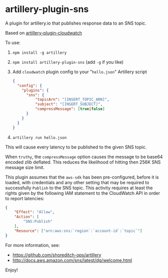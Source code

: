# artillery-plugin-sns
A plugin for artillery.io that publishes response data to an SNS topic.

Based on [artillery-plugin-cloudwatch](https://github.com/Nordstrom/artillery-plugin-cloudwatch)

To use:

1. `npm install -g artillery`
2. `npm install artillery-plugin-sns` (add `-g` if you like)
3. Add `cloudwatch` plugin config to your "`hello.json`" Artillery script

    ```json
    {
      "config": {
        "plugins": {
          "sns": {
              "topicArn": "[INSERT_TOPIC_ARN]",
              "subject": "[INSERT_SUBJECT]",
              "compressMessage": [true|false]
          }
        }
      }
    }
    ```

4. `artillery run hello.json`

This will cause every latency to be published to the given SNS topic.

When `truthy`, the `compressMessage` option causes the message to be base64 encoded zlib deflated. This reduces the likelihood of
hitting then 256K SNS message size limit.

This plugin assumes that the `aws-sdk` has been pre-configured, before it is loaded, with credentials and any other
setting that may be required to successfully `Publish` to the SNS topic.  This activity
requires at least the rights given by the following IAM statement to the CloudWatch API in order to report latencies:

```json
{
    "Effect": "Allow",
    "Action": [
        "SNS:Publish"
    ],
    "Resource": ["arn:aws:sns:`region`:`account-id`:`topic`"]
}
```

For more information, see:

* https://github.com/shoreditch-ops/artillery
* http://docs.aws.amazon.com/sns/latest/dg/welcome.html

Enjoy!

